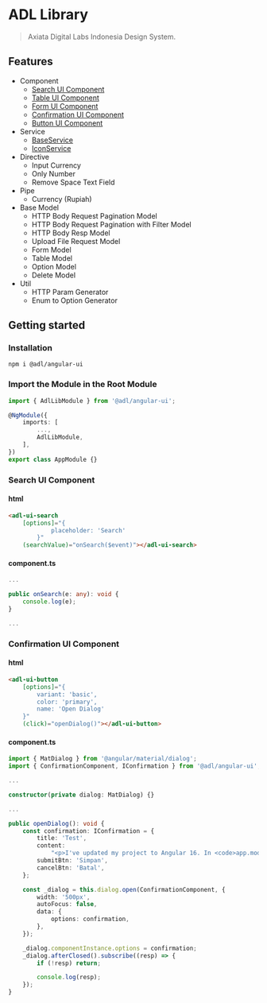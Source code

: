 # ADL Library

> Axiata Digital Labs Indonesia Design System.

## Features

- Component
  - [Search UI Component](https://gitlab.axiatadigitallabs.com/fe-adli/angular-ui-library#search-ui-component)
  - [Table UI Component](https://gitlab.axiatadigitallabs.com/fe-adli/angular-ui-library/-/blob/master/README-TABLE.md)
  - [Form UI Component](https://gitlab.axiatadigitallabs.com/fe-adli/angular-ui-library/-/blob/master/README-FORM.md)
  - [Confirmation UI Component](https://gitlab.axiatadigitallabs.com/fe-adli/angular-ui-library/-/blob/master/README-CONFIRMATION.md)
  - [Button UI Component](https://gitlab.axiatadigitallabs.com/fe-adli/angular-ui-library#button-ui-component)
- Service
  - [BaseService](https://gitlab.axiatadigitallabs.com/fe-adli/angular-ui-library/-/blob/master/README-SERVICE.md)
  - [IconService](https://gitlab.axiatadigitallabs.com/fe-adli/angular-ui-library#icon-service)
- Directive
  - Input Currency
  - Only Number
  - Remove Space Text Field
- Pipe
  - Currency (Rupiah)
- Base Model
  - HTTP Body Request Pagination Model
  - HTTP Body Request Pagination with Filter Model
  - HTTP Body Resp Model
  - Upload File Request Model
  - Form Model
  - Table Model
  - Option Model
  - Delete Model
- Util
  - HTTP Param Generator
  - Enum to Option Generator

## Getting started

### Installation

```shell
npm i @adl/angular-ui
```

### Import the Module in the Root Module

```typescript
import { AdlLibModule } from '@adl/angular-ui';

@NgModule({
	imports: [
		...,
		AdlLibModule,
	],
})
export class AppModule {}
```

### Search UI Component

#### html

```html
<adl-ui-search
	[options]="{
			placeholder: 'Search'
		}"
	(searchValue)="onSearch($event)"></adl-ui-search>
```

#### component.ts

```typescript
...

public onSearch(e: any): void {
    console.log(e);
}

...
```

### Confirmation UI Component

#### html

```html
<adl-ui-button
	[options]="{
        variant: 'basic',
        color: 'primary',
        name: 'Open Dialog'
    }"
	(click)="openDialog()"></adl-ui-button>
```

#### component.ts

```typescript
import { MatDialog } from '@angular/material/dialog';
import { ConfirmationComponent, IConfirmation } from '@adl/angular-ui';

...

constructor(private dialog: MatDialog) {}

...

public openDialog(): void {
    const confirmation: IConfirmation = {
        title: 'Test',
        content:
            "<p>I've updated my project to Angular 16. In <code>app.module.ts</code>, I have an array of components named <code>entryComponents</code>. However, the <code>entryComponents</code> is no longer available in Angular 16. Where should I add these components to my project:</p>",
        submitBtn: 'Simpan',
        cancelBtn: 'Batal',
    };

    const _dialog = this.dialog.open(ConfirmationComponent, {
        width: '500px',
        autoFocus: false,
        data: {
            options: confirmation,
        },
    });

    _dialog.componentInstance.options = confirmation;
    _dialog.afterClosed().subscribe((resp) => {
        if (!resp) return;

        console.log(resp);
    });
}
```

